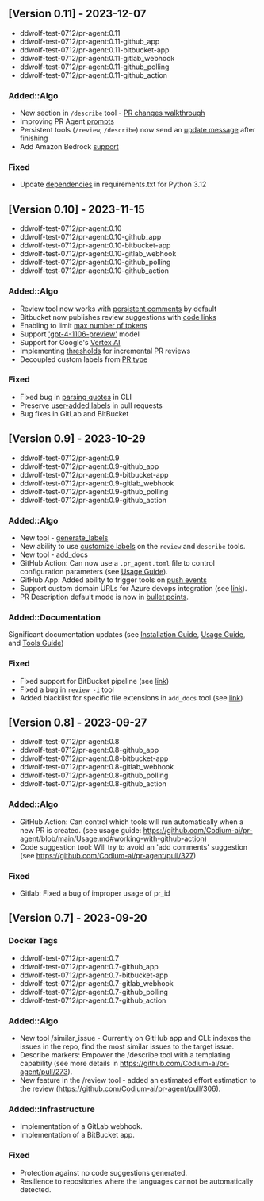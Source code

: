 ## [Version 0.11] - 2023-12-07
- ddwolf-test-0712/pr-agent:0.11
- ddwolf-test-0712/pr-agent:0.11-github_app
- ddwolf-test-0712/pr-agent:0.11-bitbucket-app
- ddwolf-test-0712/pr-agent:0.11-gitlab_webhook
- ddwolf-test-0712/pr-agent:0.11-github_polling
- ddwolf-test-0712/pr-agent:0.11-github_action

### Added::Algo
- New section in `/describe` tool - [PR changes walkthrough](https://github.com/Codium-ai/pr-agent/pull/509)
- Improving PR Agent [prompts](https://github.com/Codium-ai/pr-agent/pull/501)
- Persistent tools (`/review`, `/describe`) now send an [update message](https://github.com/Codium-ai/pr-agent/pull/499) after finishing
- Add Amazon Bedrock [support](https://github.com/Codium-ai/pr-agent/pull/483)

### Fixed
- Update [dependencies](https://github.com/Codium-ai/pr-agent/pull/503) in requirements.txt for Python 3.12


## [Version 0.10] - 2023-11-15
- ddwolf-test-0712/pr-agent:0.10
- ddwolf-test-0712/pr-agent:0.10-github_app
- ddwolf-test-0712/pr-agent:0.10-bitbucket-app
- ddwolf-test-0712/pr-agent:0.10-gitlab_webhook
- ddwolf-test-0712/pr-agent:0.10-github_polling
- ddwolf-test-0712/pr-agent:0.10-github_action

### Added::Algo
- Review tool now works with [persistent comments](https://github.com/Codium-ai/pr-agent/pull/451) by default
- Bitbucket now publishes review suggestions with [code links](https://github.com/Codium-ai/pr-agent/pull/428)
- Enabling to limit [max number of tokens](https://github.com/Codium-ai/pr-agent/pull/437/files)
- Support ['gpt-4-1106-preview'](https://github.com/Codium-ai/pr-agent/pull/437/files) model
- Support for Google's [Vertex AI](https://github.com/Codium-ai/pr-agent/pull/436)
- Implementing [thresholds](https://github.com/Codium-ai/pr-agent/pull/423) for incremental PR reviews
- Decoupled custom labels from [PR type](https://github.com/Codium-ai/pr-agent/pull/431)

### Fixed
- Fixed bug in [parsing quotes](https://github.com/Codium-ai/pr-agent/pull/446) in CLI
- Preserve [user-added labels](https://github.com/Codium-ai/pr-agent/pull/433) in pull requests
- Bug fixes in GitLab and BitBucket

## [Version 0.9] - 2023-10-29
- ddwolf-test-0712/pr-agent:0.9
- ddwolf-test-0712/pr-agent:0.9-github_app
- ddwolf-test-0712/pr-agent:0.9-bitbucket-app
- ddwolf-test-0712/pr-agent:0.9-gitlab_webhook
- ddwolf-test-0712/pr-agent:0.9-github_polling
- ddwolf-test-0712/pr-agent:0.9-github_action

### Added::Algo
- New tool - [generate_labels](https://github.com/Codium-ai/pr-agent/blob/main/docs/GENERATE_CUSTOM_LABELS.md)
- New ability to use [customize labels](https://github.com/Codium-ai/pr-agent/blob/main/docs/GENERATE_CUSTOM_LABELS.md#how-to-enable-custom-labels) on the `review` and `describe` tools.
- New tool - [add_docs](https://github.com/Codium-ai/pr-agent/blob/main/docs/ADD_DOCUMENTATION.md)
- GitHub Action: Can now use a `.pr_agent.toml` file to control configuration parameters (see [Usage Guide](./Usage.md#working-with-github-action)).
- GitHub App: Added ability to trigger tools on [push events](https://github.com/Codium-ai/pr-agent/blob/main/Usage.md#github-app-automatic-tools-for-new-code-pr-push)
- Support custom domain URLs for Azure devops integration (see [link](https://github.com/Codium-ai/pr-agent/pull/381)).
- PR Description default mode is now in [bullet points](https://github.com/Codium-ai/pr-agent/blob/main/pr_agent/settings/configuration.toml#L35).

### Added::Documentation
Significant documentation updates (see [Installation Guide](https://github.com/Codium-ai/pr-agent/blob/main/INSTALL.md), [Usage Guide](https://github.com/Codium-ai/pr-agent/blob/main/Usage.md), and [Tools Guide](https://github.com/Codium-ai/pr-agent/blob/main/docs/TOOLS_GUIDE.md))

### Fixed
- Fixed support for BitBucket pipeline (see [link](https://github.com/Codium-ai/pr-agent/pull/386))
- Fixed a bug in `review -i` tool
- Added blacklist for specific file extensions in `add_docs` tool (see [link](https://github.com/Codium-ai/pr-agent/pull/385/))

## [Version 0.8] - 2023-09-27
- ddwolf-test-0712/pr-agent:0.8
- ddwolf-test-0712/pr-agent:0.8-github_app
- ddwolf-test-0712/pr-agent:0.8-bitbucket-app
- ddwolf-test-0712/pr-agent:0.8-gitlab_webhook
- ddwolf-test-0712/pr-agent:0.8-github_polling
- ddwolf-test-0712/pr-agent:0.8-github_action

### Added::Algo
- GitHub Action: Can control which tools will run automatically when a new PR is created. (see usage guide: https://github.com/Codium-ai/pr-agent/blob/main/Usage.md#working-with-github-action)
- Code suggestion tool: Will try to avoid an 'add comments' suggestion  (see https://github.com/Codium-ai/pr-agent/pull/327)

### Fixed
- Gitlab: Fixed a bug of improper usage of pr_id


## [Version 0.7] - 2023-09-20

### Docker Tags
- ddwolf-test-0712/pr-agent:0.7
- ddwolf-test-0712/pr-agent:0.7-github_app
- ddwolf-test-0712/pr-agent:0.7-bitbucket-app
- ddwolf-test-0712/pr-agent:0.7-gitlab_webhook
- ddwolf-test-0712/pr-agent:0.7-github_polling
- ddwolf-test-0712/pr-agent:0.7-github_action
 
### Added::Algo
- New tool /similar_issue - Currently on GitHub app and CLI: indexes the issues in the repo, find the most similar issues to the target issue.
- Describe markers: Empower the /describe tool with a templating capability (see more details in https://github.com/Codium-ai/pr-agent/pull/273).
- New feature in the /review tool - added an estimated effort estimation to the review (https://github.com/Codium-ai/pr-agent/pull/306).

### Added::Infrastructure
- Implementation of a GitLab webhook.
- Implementation of a BitBucket app.

### Fixed
- Protection against no code suggestions generated.
- Resilience to repositories where the languages cannot be automatically detected.
